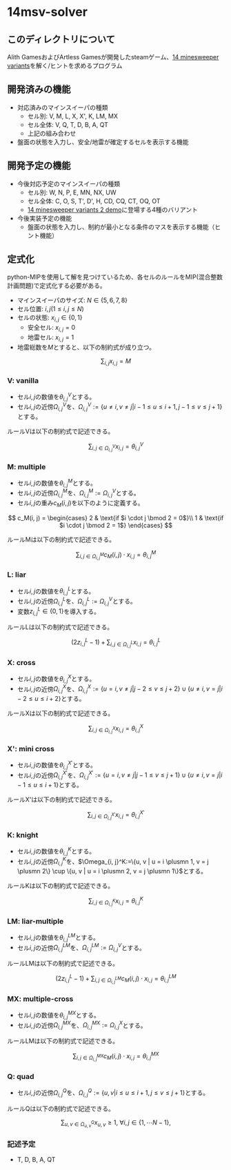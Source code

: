 # 14msv-solver

## このディレクトリについて

Alith GamesおよびArtless Gamesが開発したsteamゲーム、[14 minesweeper variants](https://store.steampowered.com/app/1865060/14/)を解く/ヒントを求めるプログラム

## 開発済みの機能

- 対応済みのマインスイーパの種類
  - セル別: V, M, L, X, X', K, LM, MX
  - セル全体: V, Q, T, D, B, A, QT
  - 上記の組み合わせ
- 盤面の状態を入力し、安全/地雷が確定するセルを表示する機能

## 開発予定の機能

- 今後対応予定のマインスイーパの種類
  - セル別: W, N, P, E, MN, NX, UW
  - セル全体: C, O, S, T', D', H, CD, CQ, CT, OQ, OT
  - [14 minesweeper variants 2 demo](https://store.steampowered.com/app/2631960/14_Minesweeper_Variants_2/)に登場する4種のバリアント
- 今後実装予定の機能
  - 盤面の状態を入力し、制約が最小となる条件のマスを表示する機能（ヒント機能）

## 定式化

python-MIPを使用して解を見つけているため、各セルのルールをMIP(混合整数計画問題)で定式化する必要がある。

- マインスイーパのサイズ: $N \in \{5, 6, 7, 8\}$
- セル位置: $i, j (1 \leq i, j \leq N)$
- セルの状態: $x_{i, j} \in \{0, 1\}$
  - 安全セル: $x_{i, j}=0$
  - 地雷セル: $x_{i, j}=1$
- 地雷総数を$M$とすると、以下の制約式が成り立つ。

$$
\sum_{i, j}x_{i, j} = M
$$

### V: vanilla

- セル$i, j$の数値を$\theta_{i, j}^V$とする。
- セル$i, j$の近傍$\Omega_{i, j}^V$を、$\Omega_{i, j}^V:=\{u \neq i, v \neq j | i-1 \leq u \leq i+1, j-1 \leq v \leq j+1\}$とする。

ルールVは以下の制約式で記述できる。

$$
\sum_{i, j \in \Omega_{i, j}^V}x_{i, j} = \theta_{i, j}^V
$$

### M: multiple

- セル$i, j$の数値を$\theta_{i, j}^M$とする。
- セル$i, j$の近傍$\Omega_{i, j}^M$を、$\Omega_{i, j}^M:=\Omega_{i, j}^V$とする。
- セル$i, j$の重み$c_M(i, j)$を以下のように定義する。

$$
c_M(i, j) = 
\begin{cases}
  2 & \text{if $i \cdot j \bmod 2 = 0$}\\
  1 & \text{if $i \cdot j \bmod 2 = 1$}
\end{cases}
$$

ルールMは以下の制約式で記述できる。

$$
\sum_{i, j \in \Omega_{i, j}^M}c_M(i, j) \cdot x_{i, j} = \theta_{i, j}^M
$$

### L: liar

- セル$i, j$の数値を$\theta_{i, j}^L$とする。
- セル$i, j$の近傍$\Omega_{i, j}^L$を、$\Omega_{i, j}^L:=\Omega_{i, j}^V$とする。
- 変数$z_{i, j}^L \in \{0, 1\}$を導入する。

ルールLは以下の制約式で記述できる。

$$
(2z_{i, j}^L-1) + \sum_{i, j \in \Omega_{i, j}^L}x_{i, j} = \theta_{i, j}^L
$$

### X: cross

- セル$i, j$の数値を$\theta_{i, j}^X$とする。
- セル$i, j$の近傍$\Omega_{i, j}^X$を、$\Omega_{i, j}^X:=\{u=i, v \neq j | j-2 \leq v \leq j+2\} \cup \{u \neq i, v = j | i-2 \leq u \leq i+2\}$とする。

ルールXは以下の制約式で記述できる。

$$
\sum_{i, j \in \Omega_{i, j}^X}x_{i, j} = \theta_{i, j}^X
$$


### X': mini cross

- セル$i, j$の数値を$\theta_{i, j}^{X'}$とする。
- セル$i, j$の近傍$\Omega_{i, j}^{X'}$を、$\Omega_{i, j}^{X'}:=\{u=i, v \neq j | j-1 \leq v \leq j+1\} \cup \{u \neq i, v = j | i-1 \leq u \leq i+1\}$とする。

ルールX'は以下の制約式で記述できる。

$$
\sum_{i, j \in \Omega_{i, j}^{X'}}x_{i, j} = \theta_{i, j}^{X'}
$$


### K: knight

- セル$i, j$の数値を$\theta_{i, j}^K$とする。
- セル$i, j$の近傍$\Omega_{i, j}^K$を、$\Omega_{i, j}^K:=\{u, v | u = i \plusmn 1, v = j \plusmn 2\} \cup \{u, v | u = i \plusmn 2, v = j \plusmn 1\}$とする。

ルールKは以下の制約式で記述できる。

$$
\sum_{i, j \in \Omega_{i, j}^K}x_{i, j} = \theta_{i, j}^K
$$


### LM: liar-multiple

- セル$i, j$の数値を$\theta_{i, j}^{LM}$とする。
- セル$i, j$の近傍$\Omega_{i, j}^{LM}$を、$\Omega_{i, j}^{LM}:=\Omega_{i, j}^V$とする。

ルールLMは以下の制約式で記述できる。

$$
(2z_{i, j}^L-1) + \sum_{i, j \in \Omega_{i, j}^{LM}}c_M(i, j) \cdot x_{i, j} = \theta_{i, j}^{LM}
$$


### MX: multiple-cross

- セル$i, j$の数値を$\theta_{i, j}^{MX}$とする。
- セル$i, j$の近傍$\Omega_{i, j}^{MX}$を、$\Omega_{i, j}^{MX}:=\Omega_{i, j}^X$とする。

ルールLMは以下の制約式で記述できる。

$$
\sum_{i, j \in \Omega_{i, j}^{MX}}c_M(i, j) \cdot x_{i, j} = \theta_{i, j}^{MX}
$$


### Q: quad

- セル$i, j$の近傍$\Omega_{i, j}^Q$を、$\Omega_{i, j}^Q:=\{u, v | i \leq u \leq i+1, j \leq v \leq j+1\}$とする。

ルールQは以下の制約式で記述できる。

$$
\sum_{u,v \in \Omega_{u, v}^Q}x_{u, v} \geq 1,\  \forall i,j \in \{1, \cdots N-1\}, 
$$


### 記述予定

- T, D, B, A, QT
